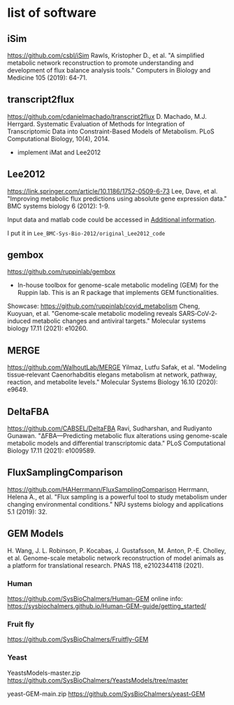 # list of software
## iSim
https://github.com/csbl/iSim
Rawls, Kristopher D., et al. "A simplified metabolic network reconstruction to promote understanding and development of flux balance analysis tools." Computers in Biology and Medicine 105 (2019): 64-71. 

## transcript2flux
https://github.com/cdanielmachado/transcript2flux
D. Machado, M.J. Herrgard. Systematic Evaluation of Methods for Integration of Transcriptomic Data into Constraint-Based Models of Metabolism. PLoS Computational Biology, 10(4), 2014.

- implement iMat and Lee2012

## Lee2012
https://link.springer.com/article/10.1186/1752-0509-6-73
Lee, Dave, et al. "Improving metabolic flux predictions using absolute gene expression data." BMC systems biology 6 (2012): 1-9.

Input data and matlab code could be accessed in [Additional information](https://link.springer.com/article/10.1186/1752-0509-6-73#additional-information).

I put it in `Lee_BMC-Sys-Bio-2012/original_Lee2012_code`

## gembox
https://github.com/ruppinlab/gembox

- In-house toolbox for genome-scale metabolic modeling (GEM) for the Ruppin lab. This is an R package that implements GEM functionalities.

Showcase: https://github.com/ruppinlab/covid_metabolism
Cheng, Kuoyuan, et al. "Genome‐scale metabolic modeling reveals SARS‐CoV‐2‐induced metabolic changes and antiviral targets." Molecular systems biology 17.11 (2021): e10260.

## MERGE
https://github.com/WalhoutLab/MERGE
Yilmaz, Lutfu Safak, et al. "Modeling tissue‐relevant Caenorhabditis elegans metabolism at network, pathway, reaction, and metabolite levels." Molecular Systems Biology 16.10 (2020): e9649.

## DeltaFBA
https://github.com/CABSEL/DeltaFBA
Ravi, Sudharshan, and Rudiyanto Gunawan. "ΔFBA—Predicting metabolic flux alterations using genome-scale metabolic models and differential transcriptomic data." PLoS Computational Biology 17.11 (2021): e1009589.

## FluxSamplingComparison
https://github.com/HAHerrmann/FluxSamplingComparison
Herrmann, Helena A., et al. "Flux sampling is a powerful tool to study metabolism under changing environmental conditions." NPJ systems biology and applications 5.1 (2019): 32.

## GEM Models
H. Wang, J. L. Robinson, P. Kocabas, J. Gustafsson, M. Anton, P.-E. Cholley, et al. Genome-scale metabolic network reconstruction of model animals as a platform for translational research. PNAS 118, e2102344118 (2021).

### Human
https://github.com/SysBioChalmers/Human-GEM
online info: https://sysbiochalmers.github.io/Human-GEM-guide/getting_started/

### Fruit fly
https://github.com/SysBioChalmers/Fruitfly-GEM

### Yeast 
YeastsModels-master.zip
https://github.com/SysBioChalmers/YeastsModels/tree/master

yeast-GEM-main.zip
https://github.com/SysBioChalmers/yeast-GEM

